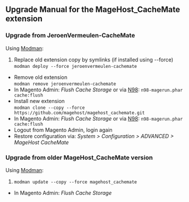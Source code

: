 ## Upgrade Manual for the MageHost_CacheMate extension

### Upgrade from JeroenVermeulen-CacheMate

Using [Modman](https://github.com/colinmollenhour/modman):

1. Replace old extension copy by symlinks (if installed using --force)<br />
  `modman deploy --force jeroenvermeulen-cachemate`
* Remove old extension<br />
  `modman remove jeroenvermeulen-cachemate`
* In Magento Admin: _Flush Cache Storage_ or via [N98](https://github.com/netz98/n98-magerun): `n98-magerun.phar cache:flush`
* Install new extension<br />
  `modman clone --copy --force https://github.com/magehost/magehost_cachemate.git`
* In Magento Admin: _Flush Cache Storage_ or via [N98](https://github.com/netz98/n98-magerun): `n98-magerun.phar cache:flush`
* Logout from Magento Admin, login again
* Restore configuration via: _System > Configuration > ADVANCED > MageHost CacheMate_

### Upgrade from older MageHost_CacheMate version

Using [Modman](https://github.com/colinmollenhour/modman):

1. `modman update --copy --force magehost_cachemate`
* In Magento Admin: _Flush Cache Storage_
